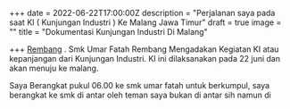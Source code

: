 +++
date = 2022-06-22T17:00:00Z
description = "Perjalanan saya pada saat KI ( Kunjungan Industri ) Ke Malang Jawa Timur"
draft = true
image = ""
title = "Dokumentasi Kunjungan Industri Di Malang"

+++
[Rembang]() . Smk Umar Fatah Rembang Mengadakan Kegiatan KI atau kepanjangan dari Kunjungan Industri. KI ini dilaksanakan pada 22 juni dan akan menuju ke malang.

Saya Berangkat pukul 06.00 ke smk umar fatah untuk berkumpul, saya berangkat ke smk di antar oleh teman saya bukan di antar sih namun di